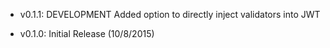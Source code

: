 - v0.1.1: DEVELOPMENT
   Added option to directly inject validators into JWT

- v0.1.0: Initial Release (10/8/2015)
